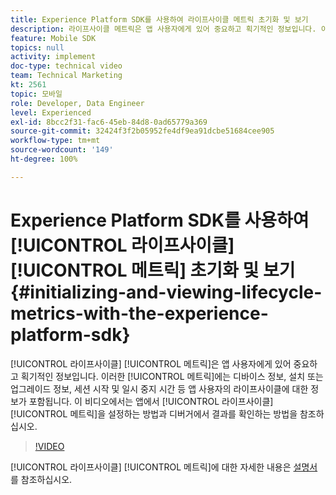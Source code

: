 ```yaml
---
title: Experience Platform SDK를 사용하여 라이프사이클 메트릭 초기화 및 보기
description: 라이프사이클 메트릭은 앱 사용자에게 있어 중요하고 획기적인 정보입니다. 이러한 메트릭에는 디바이스 정보, 설치 또는 업그레이드 정보, 세션 시작 및 일시 중지 시간 등 앱 사용자의 라이프사이클에 대한 정보가 포함됩니다. 이 비디오에서는 앱에서 라이프사이클 메트릭을 설정하는 방법과 디버거에서 결과를 확인하는 방법을 참조하십시오.
feature: Mobile SDK
topics: null
activity: implement
doc-type: technical video
team: Technical Marketing
kt: 2561
topic: 모바일
role: Developer, Data Engineer
level: Experienced
exl-id: 8bcc2f31-fac6-45eb-84d8-0ad65779a369
source-git-commit: 32424f3f2b05952fe4df9ea91dcbe51684cee905
workflow-type: tm+mt
source-wordcount: '149'
ht-degree: 100%

---
```


# Experience Platform SDK를 사용하여 [!UICONTROL 라이프사이클] [!UICONTROL 메트릭] 초기화 및 보기 {#initializing-and-viewing-lifecycle-metrics-with-the-experience-platform-sdk}

[!UICONTROL 라이프사이클] [!UICONTROL 메트릭]은 앱 사용자에게 있어 중요하고 획기적인 정보입니다. 이러한 [!UICONTROL 메트릭]에는 디바이스 정보, 설치 또는 업그레이드 정보, 세션 시작 및 일시 중지 시간 등 앱 사용자의 라이프사이클에 대한 정보가 포함됩니다. 이 비디오에서는 앱에서 [!UICONTROL 라이프사이클] [!UICONTROL 메트릭]을 설정하는 방법과 디버거에서 결과를 확인하는 방법을 참조하십시오.

>[!VIDEO](https://video.tv.adobe.com/v/26258/?quality=12)

[!UICONTROL 라이프사이클] [!UICONTROL 메트릭]에 대한 자세한 내용은 [설명서](https://aep-sdks.gitbook.io/docs/using-mobile-extensions/mobile-core/lifecycle)를 참조하십시오.
